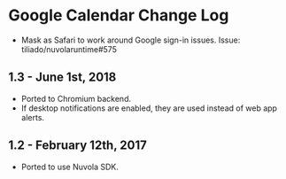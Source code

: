 Google Calendar Change Log
==========================

 * Mask as Safari to work around Google sign-in issues. Issue: tiliado/nuvolaruntime#575

1.3 - June 1st, 2018
--------------------

 * Ported to Chromium backend.
 * If desktop notifications are enabled, they are used instead of web app alerts.

1.2 - February 12th, 2017
-------------------------

  * Ported to use Nuvola SDK.
